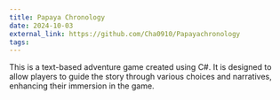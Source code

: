```yaml
---
title: Papaya Chronology
date: 2024-10-03
external_link: https://github.com/Cha0910/Papayachronology
tags:
---
```


This is a text-based adventure game created using C#. It is designed to allow players to guide the story through various choices and narratives, enhancing their immersion in the game.

<!--more-->